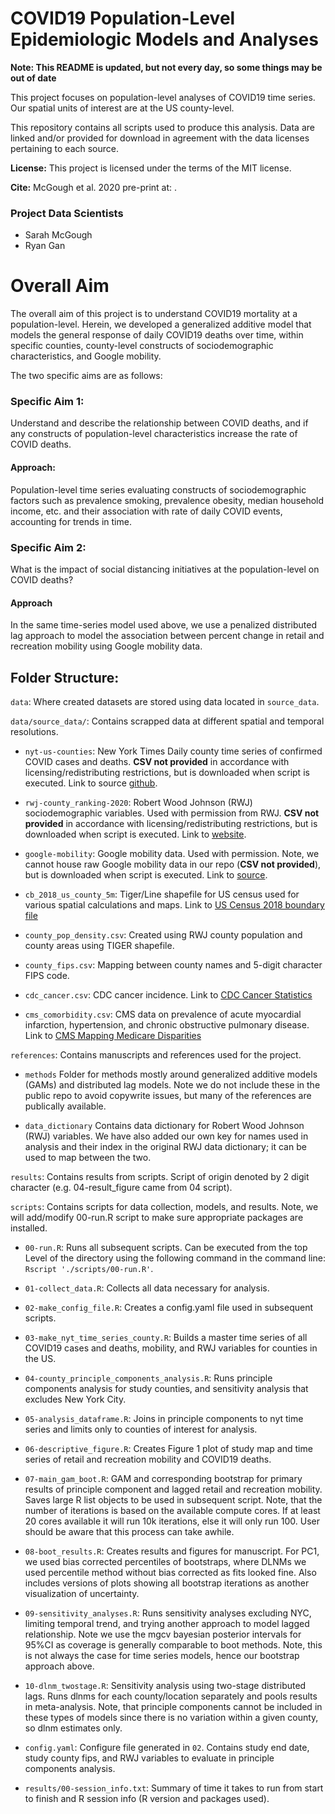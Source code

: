 # COVID19 Population-Level Epidemiologic Models and Analyses

<b>Note: This README is updated, but not every day, so some things may be out of date</b>

This project focuses on population-level analyses of COVID19 time series. Our
spatial units of interest are at the US county-level.

This repository contains all scripts used to produce this analysis. Data are linked 
and/or provided for download in agreement with the data licenses pertaining to each source.

**License:** This project is licensed under the terms of the MIT license.

**Cite:** McGough et al. 2020 pre-print at: <medrxiv URL tba>. 

### Project Data Scientists

- Sarah McGough
- Ryan Gan

# Overall Aim
The overall aim of this project is to understand COVID19 mortality at a population-level. 
Herein, we developed a generalized additive model that models the general 
response of daily COVID19 deaths over time, within specific counties, 
county-level constructs of sociodemographic characteristics, and Google mobility.

The two specific aims are as follows:

### Specific Aim 1:
Understand and describe the relationship between COVID deaths, and if any
constructs of population-level characteristics increase the rate of COVID
deaths.

#### Approach:
Population-level time series evaluating constructs of sociodemographic factors
such as prevalence smoking, prevalence obesity, median household income, etc.
and their association with rate of daily COVID events, accounting for trends in
time.

### Specific Aim 2:
What is the impact of social distancing initiatives at the population-level on
COVID deaths?

#### Approach
In the same time-series model used above, we use a penalized distributed lag
approach to model the association between percent change in retail and recreation mobility 
using Google mobility data.

## Folder Structure:

`data`: Where created datasets are stored using data located in `source_data`.

`data/source_data/`: Contains scrapped data at different spatial and temporal resolutions.

- `nyt-us-counties`: New York Times Daily county time series of confirmed COVID cases and deaths. 
**CSV not provided** in accordance with licensing/redistributing restrictions,
but is downloaded when script is executed. Link to source [github](https://github.com/nytimes/covid-19-data).

- `rwj-county_ranking-2020`: Robert Wood Johnson (RWJ) sociodemographic variables.
Used with permission from RWJ. **CSV not provided** in accordance with licensing/redistributing restrictions,
but is downloaded when script is executed. Link to [website](https://www.countyhealthrankings.org/).

- `google-mobility`: Google mobility data. Used with permission. Note,
we cannot house raw Google mobility data in our repo (**CSV not provided**), 
but is downloaded when script is executed. Link to [source](https://www.google.com/covid19/mobility/).

- `cb_2018_us_county_5m`: Tiger/Line shapefile for US census used for various spatial
calculations and maps. Link to [US Census 2018 boundary file](https://www2.census.gov/geo/tiger/GENZ2018/shp/cb_2018_us_county_5m.zip)

- `county_pop_density.csv`: Created using RWJ county population and county areas
using TIGER shapefile.

- `county_fips.csv`: Mapping between county names and 5-digit character FIPS code.

- `cdc_cancer.csv`: CDC cancer incidence. Link to [CDC Cancer Statistics](https://gis.cdc.gov/Cancer/USCS/DataViz.html)

- `cms_comorbidity.csv`: CMS data on prevalence of acute myocardial infarction, 
hypertension, and chronic obstructive pulmonary disease. Link to 
[CMS Mapping Medicare Disparities](https://data.cms.gov/mapping-medicare-disparities)

`references`: Contains manuscripts and references used for the project.
- `methods` Folder for methods mostly around generalized additive models (GAMs)
and distributed lag models. Note we do not include these in the public repo to avoid copywrite
issues, but many of the references are publically available. 

- `data_dictionary` Contains data dictionary for Robert Wood Johnson (RWJ)
variables. We have also added our own key for names used in analysis and their
index in the original RWJ data dictionary; it can be used to map between the
two.

`results`: Contains results from scripts. Script of origin denoted by 2 digit
character (e.g. 04-result_figure came from 04 script).

`scripts`: Contains scripts for data collection, models, and results. Note, we
will add/modify 00-run.R script to make sure appropriate packages are installed.

- `00-run.R`: Runs all subsequent scripts. Can be executed from the top Level
of the directory using the following command in the command line:
`Rscript './scripts/00-run.R'`.

- `01-collect_data.R`: Collects all data necessary for analysis.

- `02-make_config_file.R`: Creates a config.yaml file used in subsequent scripts.

- `03-make_nyt_time_series_county.R`: Builds a master time series of all COVID19
cases and deaths, mobility, and RWJ variables for counties in the US.

- `04-county_principle_components_analysis.R`: Runs principle components analysis
for study counties, and sensitivity analysis that excludes New York City.

- `05-analysis_dataframe.R`: Joins in principle components to nyt time series
and limits only to counties of interest for analysis.

- `06-descriptive_figure.R`: Creates Figure 1 plot of study map and time series
of retail and recreation mobility and COVID19 deaths.

- `07-main_gam_boot.R`: GAM and corresponding bootstrap for primary results of principle component and lagged retail and recreation mobility. Saves large
R list objects to be used in subsequent script. Note, that the number of
iterations is based on the available compute cores. If at least 20 cores available it will run 10k iterations, else it will only run 100. User should
be aware that this process can take awhile.

- `08-boot_results.R`: Creates results and figures for manuscript. For PC1,
we used bias corrected percentiles of bootstraps, where DLNMs we used percentile
method without bias corrected as fits looked fine. Also includes versions of
plots showing all bootstrap iterations as another visualization of uncertainty.

- `09-sensitivity_analyses.R`: Runs sensitivity analyses excluding NYC, limiting
temporal trend, and trying another approach to model lagged relationship. Note
we use the mgcv bayesian posterior intervals for 95%CI as coverage is generally
comparable to boot methods. Note, this is not always the case for time series
models, hence our bootstrap approach above.

- `10-dlnm_twostage.R`: Sensitivity analysis using two-stage distributed lags.
Runs dlnms for each county/location separately and pools results in
meta-analysis. Note, that principle components cannot be included in these types
of models since there is no variation within a given county, so dlnm estimates
only.

- `config.yaml`: Configure file generated in `02`. Contains study end date,
study county fips, and RWJ variables to evaluate in principle components analysis.

- `results/00-session_info.txt`: Summary of time it takes to run from start to finish
and R session info (R version and packages used).

